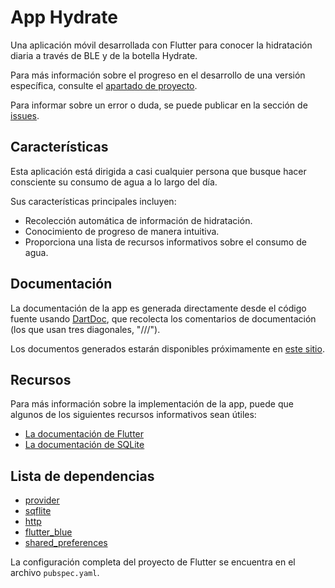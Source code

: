 # App Hydrate

Una aplicación móvil desarrollada con Flutter para conocer la hidratación diaria a través de BLE y de la botella Hydrate. 

Para más información sobre el progreso en el desarrollo de una versión específica, consulte el [apartado de proyecto](https://github.com/Frozen-Burrito/hydrate-app/projects).

Para informar sobre un error o duda, se puede publicar en la sección de [issues](https://github.com/Frozen-Burrito/hydrate-app/issues).

## Características

Esta aplicación está dirigida a casi cualquier persona que busque hacer consciente su consumo de agua a lo largo del día. 

Sus características principales incluyen:

* Recolección automática de información de hidratación.
* Conocimiento de progreso de manera intuitiva.
* Proporciona una lista de recursos informativos sobre el consumo de agua. 

## Documentación

La documentación de la app es generada directamente desde el código fuente usando [DartDoc](https://pub.dev/packages/dartdoc), que recolecta los comentarios de documentación (los que usan tres diagonales, "///").

Los documentos generados estarán disponibles próximamente en [este sitio]().

## Recursos

Para más información sobre la implementación de la app, puede que algunos de los siguientes recursos informativos sean útiles:

* [La documentación de Flutter](https://docs.flutter.dev/)
* [La documentación de SQLite](https://www.sqlite.org/docs.html)

## Lista de dependencias

* [provider](https://pub.dev/packages/provider)
* [sqflite](https://pub.dev/packages/sqflite)
* [http](https://pub.dev/packages/http)
* [flutter_blue](https://pub.dev/packages/flutter_blue)
* [shared_preferences](https://pub.dev/packages/shared_preferences)

La configuración completa del proyecto de Flutter se encuentra en el archivo `pubspec.yaml`.
